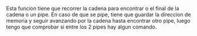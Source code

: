 Esta funcion tiene que recorrer la cadena para encontrar o el final de la cadena o un pipe. En caso de que se pipe, tiene que guardar la direccion de memoria y seguir avanzando por la cadena hasta encontrar otro pipe, luego tengo que comprobar si entre los 2 pipes hay algun comando.